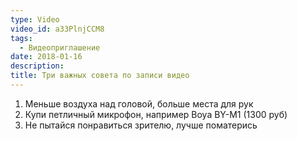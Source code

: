 ```yaml
---
type: Video
video_id: a33PlnjCCM8
tags:
  - Видеоприглашение
date: 2018-01-16
description: 
title: Три важных совета по записи видео
---
```


1. Меньше воздуха над головой, больше места для рук
2. Купи петличный микрофон, например Boya BY-M1 (1300 руб)
3. Не пытайся понравиться зрителю, лучше поматерись
